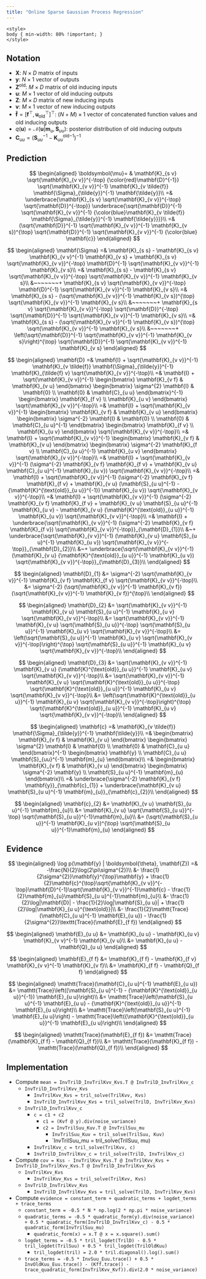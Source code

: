 ```yaml
---
title: "Online Sparse Gaussian Process Regression"
---
```


``` {=html}
<style>
body { min-width: 80% !important; }
</style>
```

## Notation

- $\mathbf{X}$: $N \times D$ matrix of inputs
- $\mathbf{y}$: $N \times 1$ vector of outputs
- $\mathbf{Z}^{\text{old}}$: $M \times D$ matrix of old inducing inputs
- $\mathbf{u}$: $M \times 1$ vector of old inducing outputs
- $\mathbf{Z}$: $M \times D$ matrix of new inducing inputs
- $\mathbf{v}$: $M \times 1$ vector of new inducing outputs
- $\mathbf{\tilde{f}} = [\mathbf{f}^{\top}, \mathbf{u}_{\text{old}}^{\top}]^{\top}$: $(N + M) \times 1$ vector of concatenated function values and old inducing outputs
- $q(\mathbf{u})=\mathcal{N}(\mathbf{u} | \mathbf{m}_{u}, \mathbf{S}_{u u})$: posterior distribution of old inducing outputs
- $\mathbf{C}_{u u} = (\mathbf{S}_{u u}^{-1} - {\mathbf{K}^{\text{old}}_{u u}}^{-1})^{-1}$

## Prediction

$$
\begin{aligned}
\boldsymbol{\mu}= & \mathbf{K}_{s v} \sqrt{\mathbf{K}_{v v}}^{-\top} {\color{red}\mathbf{D}^{-1}} \sqrt{\mathbf{K}_{v v}}^{-1} \mathbf{K}_{v \tilde{f}} \mathbf{\Sigma}_{\tilde{y}}^{-1} \mathbf{\tilde{y}}\\
=& \underbrace{\mathbf{K}_{s v} \sqrt{\mathbf{K}_{v v}}^{-\top} \sqrt{\mathbf{D}}^{-\top}} \underbrace{\sqrt{\mathbf{D}}^{-1} \sqrt{\mathbf{K}_{v v}}^{-1} {\color{blue}\mathbf{K}_{v \tilde{f}} \mathbf{\Sigma}_{\tilde{y}}^{-1} \mathbf{\tilde{y}}}}\\
=& (\sqrt{\mathbf{D}}^{-1} \sqrt{\mathbf{K}_{v v}}^{-1} \mathbf{K}_{v s})^{\top} \sqrt{\mathbf{D}}^{-1} \sqrt{\mathbf{K}_{v v}}^{-1} {\color{blue} \mathbf{c}}
\end{aligned}
$$

$$
\begin{aligned}
\mathbf{\Sigma} =& \mathbf{K}_{s s} - \mathbf{K}_{s v} \mathbf{K}_{v v}^{-1} \mathbf{K}_{v s} + \mathbf{K}_{s v} \sqrt{\mathbf{K}_{v v}}^{-\top} \mathbf{D}^{-1} \sqrt{\mathbf{K}_{v v}}^{-1} \mathbf{K}_{v s}\\
=& \mathbf{K}_{s s} - \mathbf{K}_{s v} \sqrt{\mathbf{K}_{v v}}^{-\top} \sqrt{\mathbf{K}_{v v}}^{-1} \mathbf{K}_{v s}\\ 
&~~~~~~~+ \mathbf{K}_{s v} \sqrt{\mathbf{K}_{v v}}^{-\top} \mathbf{D}^{-1} \sqrt{\mathbf{K}_{v v}}^{-1} \mathbf{K}_{v s}\\
=& \mathbf{K}_{s s} - (\sqrt{\mathbf{K}_{v v}}^{-1} \mathbf{K}_{v s})^{\top} \sqrt{\mathbf{K}_{v v}}^{-1} \mathbf{K}_{v s}\\ 
&~~~~~~~+ \mathbf{K}_{s v} \sqrt{\mathbf{K}_{v v}}^{-\top} \sqrt{\mathbf{D}}^{-\top} \sqrt{\mathbf{D}}^{-1} \sqrt{\mathbf{K}_{v v}}^{-1} \mathbf{K}_{v s}\\
=& \mathbf{K}_{s s} - (\sqrt{\mathbf{K}_{v v}}^{-1} \mathbf{K}_{v s})^{\top} \sqrt{\mathbf{K}_{v v}}^{-1} \mathbf{K}_{v s}\\ 
&~~~~~~~+ \left(\sqrt{\mathbf{D}}^{-1} \sqrt{\mathbf{K}_{v v}}^{-1} \mathbf{K}_{v s}\right)^{\top} \sqrt{\mathbf{D}}^{-1} \sqrt{\mathbf{K}_{v v}}^{-1} \mathbf{K}_{v s}
\end{aligned}
$$

$$
\begin{aligned}
\mathbf{D}
=& \mathbf{I} + \sqrt{\mathbf{K}_{v v}}^{-1} \mathbf{K}_{v \tilde{f}} \mathbf{\Sigma}_{\tilde{y}}^{-1} \mathbf{K}_{\tilde{f} v} \sqrt{\mathbf{K}_{v v}}^{-\top}\\
=& \mathbf{I} + \sqrt{\mathbf{K}_{v v}}^{-1} \begin{bmatrix} \mathbf{K}_{v f} & \mathbf{K}_{v u} \end{bmatrix} \begin{bmatrix} \sigma^{2} \mathbf{I}  & \mathbf{0} \\ \mathbf{0} & \mathbf{C}_{u u}  \end{bmatrix}^{-1} \begin{bmatrix} \mathbf{K}_{f v} \\ \mathbf{K}_{u v} \end{bmatrix} \sqrt{\mathbf{K}_{v v}}^{-\top}\\
=& \mathbf{I} + \sqrt{\mathbf{K}_{v v}}^{-1} \begin{bmatrix} \mathbf{K}_{v f} & \mathbf{K}_{v u} \end{bmatrix} \begin{bmatrix} \sigma^{-2} \mathbf{I}  & \mathbf{0} \\ \mathbf{0} & \mathbf{C}_{u u}^{-1}  \end{bmatrix} \begin{bmatrix} \mathbf{K}_{f v} \\ \mathbf{K}_{u v} \end{bmatrix} \sqrt{\mathbf{K}_{v v}}^{-\top}\\
=& \mathbf{I} + \sqrt{\mathbf{K}_{v v}}^{-1} \begin{bmatrix} \mathbf{K}_{v f} & \mathbf{K}_{v u} \end{bmatrix}  \begin{bmatrix} \sigma^{-2} \mathbf{K}_{f v} \\ \mathbf{C}_{u u}^{-1} \mathbf{K}_{u v} \end{bmatrix} \sqrt{\mathbf{K}_{v v}}^{-\top}\\
=& \mathbf{I} + \sqrt{\mathbf{K}_{v v}}^{-1} (\sigma^{-2} \mathbf{K}_{v f} \mathbf{K}_{f v} + \mathbf{K}_{v u} \mathbf{C}_{u u}^{-1} \mathbf{K}_{u v}) \sqrt{\mathbf{K}_{v v}}^{-\top}\\
=& \mathbf{I} + \sqrt{\mathbf{K}_{v v}}^{-1} (\sigma^{-2} \mathbf{K}_{v f} \mathbf{K}_{f v} + \mathbf{K}_{v u} (\mathbf{S}_{u u}^{-1} - {\mathbf{K}^{\text{old}}_{u u}}^{-1}) \mathbf{K}_{u v}) \sqrt{\mathbf{K}_{v v}}^{-\top}\\
=& \mathbf{I} + \sqrt{\mathbf{K}_{v v}}^{-1} (\sigma^{-2} \mathbf{K}_{v f} \mathbf{K}_{f v} + \mathbf{K}_{v u} \mathbf{S}_{u u}^{-1} \mathbf{K}_{u v} - \mathbf{K}_{v u} {\mathbf{K}^{\text{old}}_{u u}}^{-1} \mathbf{K}_{u v}) \sqrt{\mathbf{K}_{v v}}^{-\top}\\
=& \mathbf{I} + \underbrace{\sqrt{\mathbf{K}_{v v}}^{-1} (\sigma^{-2} \mathbf{K}_{v f} \mathbf{K}_{f v}) \sqrt{\mathbf{K}_{v v}}^{-\top}}_{\mathbf{D}_{1}}\\
&~+ \underbrace{\sqrt{\mathbf{K}_{v v}}^{-1} (\mathbf{K}_{v u} \mathbf{S}_{u u}^{-1} \mathbf{K}_{u v}) \sqrt{\mathbf{K}_{v v}}^{-\top}}_{\mathbf{D}_{2}}\\
&~+ \underbrace{\sqrt{\mathbf{K}_{v v}}^{-1} (\mathbf{K}_{v u} {\mathbf{K}^{\text{old}}_{u u}}^{-1} \mathbf{K}_{u v}) \sqrt{\mathbf{K}_{v v}}^{-\top}}_{\mathbf{D}_{3}}\\
\end{aligned}
$$

$$
\begin{aligned}
\mathbf{D}_{1}
&= \sigma^{-2} \sqrt{\mathbf{K}_{v v}}^{-1} \mathbf{K}_{v f} \mathbf{K}_{f v} \sqrt{\mathbf{K}_{v v}}^{-\top}\\
&= \sigma^{-2} (\sqrt{\mathbf{K}_{v v}}^{-1} \mathbf{K}_{v f}) (\sqrt{\mathbf{K}_{v v}}^{-1} \mathbf{K}_{v f})^{\top}\\
\end{aligned}
$$

$$
\begin{aligned}
\mathbf{D}_{2}
&= \sqrt{\mathbf{K}_{v v}}^{-1} \mathbf{K}_{v u} \mathbf{S}_{u u}^{-1} \mathbf{K}_{u v} \sqrt{\mathbf{K}_{v v}}^{-\top}\\
&= \sqrt{\mathbf{K}_{v v}}^{-1} \mathbf{K}_{v u} \sqrt{\mathbf{S}_{u u}}^{-\top} \sqrt{\mathbf{S}_{u u}}^{-1} \mathbf{K}_{u v} \sqrt{\mathbf{K}_{v v}}^{-\top}\\
&= \left(\sqrt{\mathbf{S}_{u u}}^{-1} \mathbf{K}_{u v} \sqrt{\mathbf{K}_{v v}}^{-\top}\right)^{\top} \sqrt{\mathbf{S}_{u u}}^{-1} \mathbf{K}_{u v} \sqrt{\mathbf{K}_{v v}}^{-\top}\\
\end{aligned}
$$

$$
\begin{aligned}
\mathbf{D}_{3}
&= \sqrt{\mathbf{K}_{v v}}^{-1} \mathbf{K}_{v u} {\mathbf{K}^{\text{old}}_{u u}}^{-1} \mathbf{K}_{u v} \sqrt{\mathbf{K}_{v v}}^{-\top}\\
&= \sqrt{\mathbf{K}_{v v}}^{-1} \mathbf{K}_{v u} \sqrt{\mathbf{K}^{\text{old}}_{u u}}^{-\top} \sqrt{\mathbf{K}^{\text{old}}_{u u}}^{-1} \mathbf{K}_{u v} \sqrt{\mathbf{K}_{v v}}^{-\top}\\
&= \left(\sqrt{\mathbf{K}^{\text{old}}_{u u}}^{-1} \mathbf{K}_{u v} \sqrt{\mathbf{K}_{v v}}^{-\top}\right)^{\top} \sqrt{\mathbf{K}^{\text{old}}_{u u}}^{-1} \mathbf{K}_{u v} \sqrt{\mathbf{K}_{v v}}^{-\top}\\
\end{aligned}
$$

$$
\begin{aligned}
\mathbf{c} 
=& \mathbf{K}_{v \tilde{f}} \mathbf{\Sigma}_{\tilde{y}}^{-1} \mathbf{\tilde{y}}\\
=& \begin{bmatrix} \mathbf{K}_{v f} & \mathbf{K}_{v u} \end{bmatrix} \begin{bmatrix} \sigma^{2} \mathbf{I}  & \mathbf{0} \\ \mathbf{0} & \mathbf{C}_{u u}  \end{bmatrix}^{-1} \begin{bmatrix} \mathbf{y} \\ \mathbf{C}_{u u} \mathbf{S}_{uu}^{-1} \mathbf{m}_{u} \end{bmatrix}\\
=& \begin{bmatrix} \mathbf{K}_{v f} & \mathbf{K}_{v u} \end{bmatrix} \begin{bmatrix} \sigma^{-2} \mathbf{y} \\ \mathbf{S}_{u u}^{-1} \mathbf{m}_{u} \end{bmatrix}\\
=& \underbrace{\sigma^{-2} \mathbf{K}_{v f} \mathbf{y}}_{\mathbf{c}_{1}} + \underbrace{\mathbf{K}_{v u} \mathbf{S}_{u u}^{-1} \mathbf{m}_{u}}_{\mathbf{c}_{2}}\\
\end{aligned}
$$

$$
\begin{aligned}
\mathbf{c}_{2} &= \mathbf{K}_{v u} \mathbf{S}_{u u}^{-1} \mathbf{m}_{u}\\
&= \mathbf{K}_{v u} \sqrt{\mathbf{S}_{u u}}^{-\top} \sqrt{\mathbf{S}_{u u}}^{-1}\mathbf{m}_{u}\\
&= (\sqrt{\mathbf{S}_{u u}}^{-1} \mathbf{K}_{u v})^{\top} \sqrt{\mathbf{S}_{u u}}^{-1}\mathbf{m}_{u}
\end{aligned}
$$

## Evidence

$$
\begin{aligned}
\log p(\mathbf{y} | \boldsymbol{\theta}, \mathbf{Z}) =& -\frac{N}{2}\log(2\pi\sigma^{2})\\
&- \frac{1}{2\sigma^{2}}\mathbf{y}^{\top}\mathbf{y} + \frac{1}{2}\mathbf{c}^{\top}\sqrt{\mathbf{K}_{v v}}^{-\top}\mathbf{D}^{-1}\sqrt{\mathbf{K}_{v v}}^{-1}\mathbf{c} - \frac{1}{2}\mathbf{m}_{u}\mathbf{S}_{u u}^{-1}\mathbf{m}_{u}\\
&- \frac{1}{2}\log|\mathbf{D}| - \frac{1}{2}\log|\mathbf{S}_{u u}| + \frac{1}{2}\log|\mathbf{K}_{u u}^{\text{old}}|\\
&- \frac{1}{2}\mathtt{Trace}(\mathbf{C}_{u u}^{-1} \mathbf{E}_{u u}) - \frac{1}{2\sigma^{2}}\texttt{Trace}(\mathbf{E}_{f f})
\end{aligned}
$$

$$
\begin{aligned}
\mathbf{E}_{u u} &= \mathbf{K}_{u u} - \mathbf{K}_{u v} \mathbf{K}_{v v}^{-1} \mathbf{K}_{v u}\\
&= \mathbf{K}_{u u} - \mathbf{Q}_{u u}
\end{aligned}
$$

$$
\begin{aligned}
\mathbf{E}_{f f} &= \mathbf{K}_{f f} - \mathbf{K}_{f v} \mathbf{K}_{v v}^{-1} \mathbf{K}_{v f}\\
&= \mathbf{K}_{f f} - \mathbf{Q}_{f f}
\end{aligned}
$$

$$
\begin{aligned}
\mathtt{Trace}(\mathbf{C}_{u u}^{-1} \mathbf{E}_{u u})
&= \mathtt{Trace}\left((\mathbf{S}_{u u}^{-1} - {\mathbf{K}^{\text{old}}_{u u}}^{-1}) \mathbf{E}_{u u}\right)\\
&= \mathtt{Trace}\left(\mathbf{S}_{u u}^{-1} \mathbf{E}_{u u} - {\mathbf{K}^{\text{old}}_{u u}}^{-1} \mathbf{E}_{u u}\right)\\
&= \mathtt{Trace}\left(\mathbf{S}_{u u}^{-1} \mathbf{E}_{u u}\right) - \mathtt{Trace}\left({\mathbf{K}^{\text{old}}_{u u}}^{-1} \mathbf{E}_{u u}\right)\\
\end{aligned}
$$

$$
\begin{aligned}
\mathtt{Trace}(\mathbf{E}_{f f}) &= \mathtt{Trace}(\mathbf{K}_{f f} - \mathbf{Q}_{f f})\\
&= \mathtt{Trace}(\mathbf{K}_{f f}) - \mathtt{Trace}(\mathbf{Q}_{f f})\\
\end{aligned}
$$

## Implementation

- Compute `mean = InvTrilD_InvTrilKvv_Kvs.T @ InvTrilD_InvTrilKvv_c`
    - `InvTrilD_InvTrilKvv_Kvs`
        - `InvTrilKvv_Kvs = tril_solve(TrilKvv, Kvs)`
        - `InvTrilD_InvTrilKvv_Kvs = tril_solve(TrilD, InvTrilKvv_Kvs)`
    - `InvTrilD_InvTrilKvv_c`
        - `c = c1 + c2`
            - `c1 = (Kvf @ y).div(noise_variance)`
            - `c2 = InvTrilSuu_Kuv.T @ InvTrilSuu_mu`
                - `InvTrilSuu_Kuv = tril_solve(TrilSuu, Kuv)`
                - `InvTrilSuu_mu = tril_solve(TrilSuu, mu)
        - `InvTrilKvv_c = tril_solve(TrilKvv, c)`
        - `InvTrilD_InvTrilKvv_c = tril_solve(TrilD, InvTrilKvv_c)`
- Compute `cov = Kss - InvTrilKvv_Kvs.T @ InvTrilKvv_Kvs + InvTrilD_InvTrilKvv_Kvs.T @ InvTrilD_InvTrilKvv_Kvs`
    - `InvTrilKvv_Kvs`
        - `InvTrilKvv_Kvs = tril_solve(TrilKvv, Kvs)`
    - `InvTrilD_InvTrilKvv_Kvs`
        - `InvTrilD_InvTrilKvv_Kvs = tril_solve(TrilD, InvTrilKvv_Kvs)`
- Compute `evidence = constant_term + quadratic_terms + logdet_terms + trace_terms`
    - `constant_term = -0.5 * N * np.log(2 * np.pi * noise_variance)`
    - `quadratic_terms = -0.5 * quadratic_form(y).div(noise_variance) + 0.5 * quadratic_form(InvTrilD_InvTrilKvv_c) - 0.5 * quadratic_form(InvTrilSuu_mu)`
        - `quadratic_form(x) = x.T @ x = x.square().sum()`
    - `logdet_terms = -0.5 * tril_logdet(TrilD) - 0.5 * tril_logdet(TrilSuu) + 0.5 * tril_logdet(TrilOldKuu)`
        - `tril_logdet(tril) = 2.0 * tril.diagonal().log().sum()`
    - `trace_terms = -0.5 * InvSuu_Euu.trace() + 0.5 * InvOldKuu_Euu.trace() - (Kff.trace() - trace_quadratic_form(InvTrilKvv_Kvf)).div(2.0 * noise_variance)`
